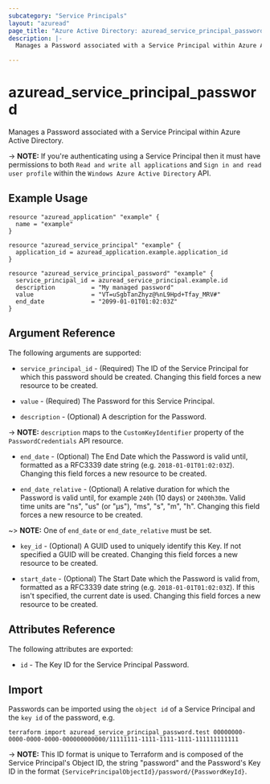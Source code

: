 ```yaml
---
subcategory: "Service Principals"
layout: "azuread"
page_title: "Azure Active Directory: azuread_service_principal_password"
description: |-
  Manages a Password associated with a Service Principal within Azure Active Directory.

---
```


# azuread_service_principal_password

Manages a Password associated with a Service Principal within Azure Active Directory.

-> **NOTE:** If you're authenticating using a Service Principal then it must have permissions to both `Read and write all applications` and `Sign in and read user profile` within the `Windows Azure Active Directory` API.

## Example Usage

```hcl
resource "azuread_application" "example" {
  name = "example"
}

resource "azuread_service_principal" "example" {
  application_id = azuread_application.example.application_id
}

resource "azuread_service_principal_password" "example" {
  service_principal_id = azuread_service_principal.example.id
  description          = "My managed password"
  value                = "VT=uSgbTanZhyz@%nL9Hpd+Tfay_MRV#"
  end_date             = "2099-01-01T01:02:03Z"
}
```

## Argument Reference

The following arguments are supported:

* `service_principal_id` - (Required) The ID of the Service Principal for which this password should be created. Changing this field forces a new resource to be created.

* `value` - (Required) The Password for this Service Principal.

* `description` - (Optional) A description for the Password.

-> **NOTE:** `description` maps to the `CustomKeyIdentifier` property of the `PasswordCredentials` API resource.

* `end_date` - (Optional) The End Date which the Password is valid until, formatted as a RFC3339 date string (e.g. `2018-01-01T01:02:03Z`). Changing this field forces a new resource to be created.

* `end_date_relative` - (Optional) A relative duration for which the Password is valid until, for example `240h` (10 days) or `2400h30m`. Valid time units are "ns", "us" (or "µs"), "ms", "s", "m", "h". Changing this field forces a new resource to be created.

~> **NOTE:** One of `end_date` or `end_date_relative` must be set.

* `key_id` - (Optional) A GUID used to uniquely identify this Key. If not specified a GUID will be created. Changing this field forces a new resource to be created.

* `start_date` - (Optional) The Start Date which the Password is valid from, formatted as a RFC3339 date string (e.g. `2018-01-01T01:02:03Z`). If this isn't specified, the current date is used.  Changing this field forces a new resource to be created.


## Attributes Reference

The following attributes are exported:

* `id` - The Key ID for the Service Principal Password.

## Import

Passwords can be imported using the `object id` of a Service Principal and the `key id` of the password, e.g.

```shell
terraform import azuread_service_principal_password.test 00000000-0000-0000-0000-000000000000/11111111-1111-1111-1111-111111111111
```

-> **NOTE:** This ID format is unique to Terraform and is composed of the Service Principal's Object ID, the string "password" and the Password's Key ID in the format `{ServicePrincipalObjectId}/password/{PasswordKeyId}`.
